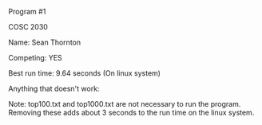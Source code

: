 Program #1

COSC 2030

Name: Sean Thornton

Competing: YES

Best run time: 9.64 seconds (On linux system)

Anything that doesn't work:

Note: top100.txt and top1000.txt are not necessary to run the program. 
      Removing these adds about 3 seconds to the run time on the linux system.
